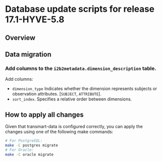 Database update scripts for release 17.1-HYVE-5.8
========================================

Overview
--------

## Data migration

### Add columns to the `i2b2metadata.dimension_description` table.

Add columns:
- `dimension_type` Indicates whether the dimension represents subjects or observation attributes. [`SUBJECT`, `ATTRIBUTE`].
- `sort_index`. Specifies a relative order between dimensions.

## How to apply all changes

Given that transmart-data is configured correctly, you can apply the changes using one of the following make commands:

```bash
# For PostgreSQL:
make -C postgres migrate
# For Oracle:
make -C oracle migrate
```      
